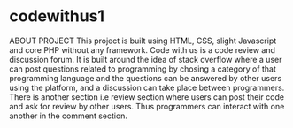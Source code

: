 # codewithus1

ABOUT PROJECT
This project is built using HTML, CSS, slight Javascript and core PHP without any framework. Code with us is a code review and discussion forum. It is built around the idea of stack overflow where a user can post questions related to programming by chosing a category of that programming language and the questions can be answered by other users using the platform, and a discussion can take place between programmers. There is another section i.e review section where users can post their code and ask for review by other users. Thus programmers can interact with one another in the comment section.
